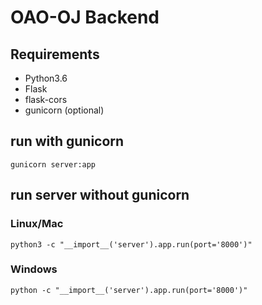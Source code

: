 # OAO-OJ Backend

## Requirements

- Python3.6
- Flask
- flask-cors
- gunicorn (optional)

## run with gunicorn

`gunicorn server:app`

## run server without gunicorn

### Linux/Mac
`python3 -c "__import__('server').app.run(port='8000')"`

### Windows
`python -c "__import__('server').app.run(port='8000')"`